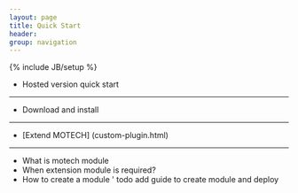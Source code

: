```yaml
---
layout: page
title: Quick Start 
header: 
group: navigation
---
```

{% include JB/setup %}

* Hosted version quick start
---

* Download and install
---

* [Extend MOTECH] (custom-plugin.html)
---



* What is motech module
* When extension module is required?
* How to create a module
	' todo add guide to create module and deploy
